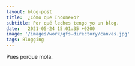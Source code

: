 ```yaml
---
layout: blog-post
title:  ¿Cómo que Inconexo?
subtitle: Por qué leches tengo yo un blog.
date:   2021-05-24 15:01:35 +0200
image: '/images/work/gfs-directory/canvas.jpg' 
tags: Blogging
---
```

Pues porque mola.
